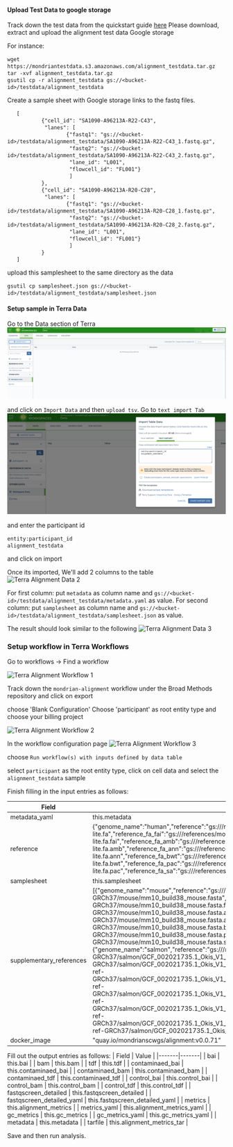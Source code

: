 #### Upload Test Data to google storage

Track down the test data from the quickstart guide [here](docs/quickstart/alignment.md) Please download, extract and upload the alignment test data Google storage


For instance:
```
wget https://mondriantestdata.s3.amazonaws.com/alignment_testdata.tar.gz
tar -xvf alignment_testdata.tar.gz
gsutil cp -r alignment_testdata gs://<bucket-id>/testdata/alignment_testdata 
```


Create a sample sheet with Google storage links to the fastq files.
 ```
    [
            {"cell_id": "SA1090-A96213A-R22-C43",
             "lanes": [
                    {"fastq1": "gs://<bucket-id>/testdata/alignment_testdata/SA1090-A96213A-R22-C43_1.fastq.gz",
                     "fastq2": "gs://<bucket-id>/testdata/alignment_testdata/SA1090-A96213A-R22-C43_2.fastq.gz",
                     "lane_id": "L001",
                     "flowcell_id": "FL001"}
                     ]
            },
            {"cell_id": "SA1090-A96213A-R20-C28",
             "lanes": [
                    {"fastq1": "gs://<bucket-id>/testdata/alignment_testdata/SA1090-A96213A-R20-C28_1.fastq.gz",
                     "fastq2": "gs://<bucket-id>/testdata/alignment_testdata/SA1090-A96213A-R20-C28_2.fastq.gz",
                     "lane_id": "L001",
                     "flowcell_id": "FL001"}
                     ]
            }
    ]
```

upload this samplesheet to the same directory as the data 
```
gsutil cp samplesheet.json gs://<bucket-id>/testdata/alignment_testdata/samplesheet.json
```

#### Setup sample in Terra Data

Go to the Data section of Terra
![Terra_Data](../assets/terra_data_import_data.png)

and click on `Import Data` and then `upload tsv`. Go to `text import Tab`
![Terra Alignment Data](../assets/terra_data_import_data_alignment_1.png)

and enter the participant id
```
entity:participant_id
alignment_testdata
```
and click on import

Once its imported, We'll add 2 columns to the table
![Terra Alignment Data 2](assets/terra_data_import_data_alignment_2.png)

For first column: put `metadata` as column name and `gs://<bucket-id>/testdata/alignment_testdata/metadata.yaml` as value. For second column: put `samplesheet` as column name and `gs://<bucket-id>/testdata/alignment_testdata/samplesheet.json` as value.

The result should look similar to the following
![Terra Alignment Data 3](assets/terra_data_import_data_alignment_3.png)


### Setup workflow in Terra Workflows

Go to workflows -> Find a workflow

![Terra Alignment Workflow 1](assets/terra_workflows_alignment_1.png)

Track down the `mondrian-alignment` workflow under the Broad Methods repository and click on export

choose 'Blank Configuration'
Choose 'participant' as root entity type and choose your billing project

![Terra Alignment Workflow 2](assets/terra_workflows_alignment_2.png)

In the workflow configuration page
![Terra Alignment Workflow 3](assets/terra_workflows_alignment_3.png)

choose 
`Run workflow(s) with inputs defined by data table`

select `participant` as the root entity type, click on cell data and select the `alignment_testdata` sample


Finish filling in the input entries as follows:

| Field | Value |
|-------|-------|
| metadata_yaml | this.metadata |
| reference | {"genome_name":"human","reference":"gs://<bucket-id>/references/mondrian-ref-GRCh37/human/GRCh37-lite.fa","reference_fa_fai":"gs://<bucket-id>/references/mondrian-ref-GRCh37/human/GRCh37-lite.fa.fai","reference_fa_amb":"gs://<bucket-id>/references/mondrian-ref-GRCh37/human/GRCh37-lite.fa.amb","reference_fa_ann":"gs://<bucket-id>/references/mondrian-ref-GRCh37/human/GRCh37-lite.fa.ann","reference_fa_bwt":"gs://<bucket-id>/references/mondrian-ref-GRCh37/human/GRCh37-lite.fa.bwt","reference_fa_pac":"gs://<bucket-id>/references/mondrian-ref-GRCh37/human/GRCh37-lite.fa.pac","reference_fa_sa":"gs://<bucket-id>/references/mondrian-ref-GRCh37/human/GRCh37-lite.fa.sa"}|
| samplesheet | this.samplesheet |
| supplementary_references| [{"genome_name":"mouse","reference":"gs://<bucket-id>/references/mondrian-ref-GRCh37/mouse/mm10_build38_mouse.fasta","reference_fa_fai":"gs://<bucket-id>/references/mondrian-ref-GRCh37/mouse/mm10_build38_mouse.fasta.fai","reference_fa_amb":"gs://<bucket-id>/references/mondrian-ref-GRCh37/mouse/mm10_build38_mouse.fasta.amb","reference_fa_ann":"gs://<bucket-id>/references/mondrian-ref-GRCh37/mouse/mm10_build38_mouse.fasta.ann","reference_fa_bwt":"gs://<bucket-id>/references/mondrian-ref-GRCh37/mouse/mm10_build38_mouse.fasta.bwt","reference_fa_pac":"gs://<bucket-id>/references/mondrian-ref-GRCh37/mouse/mm10_build38_mouse.fasta.pac","reference_fa_sa":"gs://<bucket-id>/references/mondrian-ref-GRCh37/mouse/mm10_build38_mouse.fasta.sa"},{"genome_name":"salmon","reference":"gs://<bucket-id>/references/mondrian-ref-GRCh37/salmon/GCF_002021735.1_Okis_V1_genomic.fna","reference_fa_fai":"gs://<bucket-id>/references/mondrian-ref-GRCh37/salmon/GCF_002021735.1_Okis_V1_genomic.fna.fai","reference_fa_amb":"gs://<bucket-id>/references/mondrian-ref-GRCh37/salmon/GCF_002021735.1_Okis_V1_genomic.fna.amb","reference_fa_ann":"gs://<bucket-id>/references/mondrian-ref-GRCh37/salmon/GCF_002021735.1_Okis_V1_genomic.fna.ann","reference_fa_bwt":"gs://<bucket-id>/references/mondrian-ref-GRCh37/salmon/GCF_002021735.1_Okis_V1_genomic.fna.bwt","reference_fa_pac":"gs://<bucket-id>/references/mondrian-ref-GRCh37/salmon/GCF_002021735.1_Okis_V1_genomic.fna.pac","reference_fa_sa":"gs://<bucket-id>/references/mondrian-ref-GRCh37/salmon/GCF_002021735.1_Okis_V1_genomic.fna.sa"}] |
| docker_image | "quay.io/mondrianscwgs/alignment:v0.0.71" |



Fill out the output entries as follows:
| Field | Value |
|-------|-------|
| bai | this.bai |
| bam | this.bam |
| tdf | this.tdf |
| contaminaed_bai | this.contaminaed_bai |
| contaminaed_bam | this.contaminaed_bam |
| contaminaed_tdf | this.contaminaed_tdf |
| control_bai | this.control_bai |
| control_bam | this.control_bam |
| control_tdf | this.control_tdf |
| fastqscreen_detailed | this.fastqscreen_detailed |
| fastqscreen_detailed_yaml | this.fastqscreen_detailed_yaml |
| metrics | this.alignment_metrics |
| metrics_yaml | this.alignment_metrics_yaml |
| gc_metrics | this.gc_metrics |
| gc_metrics_yaml | this.gc_metrics_yaml |
| metadata | this.metadata |
| tarfile | this.alignment_metrics_tar |

Save and then run analysis. 